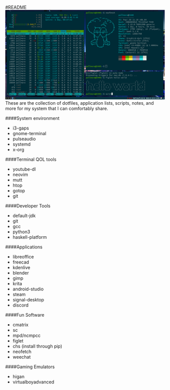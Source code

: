 #README
![desktop image](desktop-image.png "desktop")
These are the collection of dotfiles, application lists, scripts, notes, and more for my system that I can comfortably share.

####System environment
- i3-gaps
- gnome-terminal
- pulseaudio
- systemd
- x-org

####Terminal QOL tools
- youtube-dl
- neovim
- mutt
- htop
- gotop
- git

####Developer Tools
- default-jdk
- git
- gcc
- python3
- haskell-platform

####Applications
- libreoffice
- freecad
- kdenlive
- blender
- gimp
- krita
- android-studio
- steam
- signal-desktop
- discord

####Fun Software
- cmatrix
- sc
- mpd/ncmpcc
- figlet
- chs (install through pip) 
- neofetch
- weechat


####Gaming Emulators
- higan
- virtualboyadvanced
